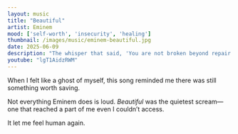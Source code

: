 ```yaml
---
layout: music
title: "Beautiful"
artist: Eminem
mood: ['self-worth', 'insecurity', 'healing']
thumbnail: /images/music/eminem-beautiful.jpg
date: 2025-06-09
description: "The whisper that said, 'You are not broken beyond repair.'"
youtube: "lgT1AidzRWM"
---
```


When I felt like a ghost of myself, this song reminded me there was still something worth saving.

Not everything Eminem does is loud. *Beautiful* was the quietest scream—one that reached a part of me even I couldn’t access.

It let me feel human again.
